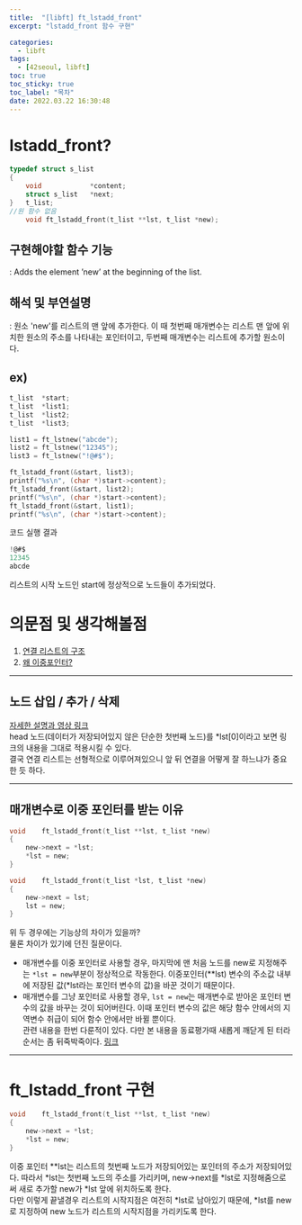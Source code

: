 ```yaml
---
title:  "[libft] ft_lstadd_front"
excerpt: "lstadd_front 함수 구현"

categories:
  - libft
tags:
  - [42seoul, libft]
toc: true
toc_sticky: true
toc_label: "목차"
date: 2022.03.22 16:30:48
---
```


# lstadd_front?

```c
typedef struct s_list
{
	void			*content;
	struct s_list	*next;
}	t_list;
//원 함수 없음
    void ft_lstadd_front(t_list **lst, t_list *new);
```

## 구현해야할 함수 기능    
:  Adds the element ’new’ at the beginning of the list.    

## 해석 및 부연설명    
:  원소 'new'를 리스트의 맨 앞에 추가한다. 이 때 첫번째 매개변수는 리스트 맨 앞에 위치한 원소의 주소를 나타내는 포인터이고, 두번째 매개변수는 리스트에 추가할 원소이다.    

## ex)    
```c
t_list	*start;
t_list	*list1;
t_list	*list2;
t_list	*list3;

list1 = ft_lstnew("abcde");
list2 = ft_lstnew("12345");
list3 = ft_lstnew("!@#$");

ft_lstadd_front(&start, list3);
printf("%s\n", (char *)start->content);
ft_lstadd_front(&start, list2);
printf("%s\n", (char *)start->content);
ft_lstadd_front(&start, list1);
printf("%s\n", (char *)start->content);
```
코드 실행 결과
```c
!@#$
12345
abcde
```
리스트의 시작 노드인 start에 정상적으로 노드들이 추가되었다.    

# 의문점 및 생각해볼점    
1. [연결 리스트의 구조](#노드-삽입--추가--삭제)    
2. [왜 이중포인터?](#매개변수로-이중-포인터를-받는-이유)

***

## 노드 삽입 / 추가 / 삭제
[자세한 설명과 영상 링크](https://opentutorials.org/module/1335/8821)    
head 노드(데이터가 저장되어있지 않은 단순한 첫번째 노드)를 *lst[0]이라고 보면 링크의 내용을 그대로 적용시킬 수 있다.    
결국 연결 리스트는 선형적으로 이루어져있으니 앞 뒤 연결을 어떻게 잘 하느냐가 중요한 듯 하다.    

***

## 매개변수로 이중 포인터를 받는 이유
```c
void	ft_lstadd_front(t_list **lst, t_list *new)
{
	new->next = *lst;
	*lst = new;
}

void	ft_lstadd_front(t_list *lst, t_list *new)
{
	new->next = lst;
	lst = new;
}
```
위 두 경우에는 기능상의 차이가 있을까?    
물론 차이가 있기에 던진 질문이다.    
* 매개변수를 이중 포인터로 사용할 경우, 마지막에 맨 처음 노드를 new로 지정해주는 `*lst = new`부분이 정상적으로 작동한다. 이중포인터(\*\*lst) 변수의 주소값 내부에 저장된 값(*lst라는 포인터 변수의 값)을 바꾼 것이기 때문이다.    
* 매개변수를 그냥 포인터로 사용할 경우, `lst = new`는 매개변수로 받아온 포인터 변수의 값을 바꾸는 것이 되어버린다. 이때 포인터 변수의 값은 해당 함수 안에서의 지역변수 취급이 되어 함수 안에서만 바뀔 뿐이다.    
관련 내용을 한번 다룬적이 있다. 다만 본 내용을 동료평가때 새롭게 깨닫게 된 터라 순서는 좀 뒤죽박죽이다. [링크](https://sueshinkr.github.io/libft/ft_lstsize/#%ED%95%A8%EC%88%98%EC%97%90-%EC%A0%84%EB%8B%AC%ED%95%98%EC%97%AC-%EA%B0%92-%EB%B0%94%EA%BE%B8%EA%B8%B0) 

***

# ft_lstadd_front 구현

```c
void	ft_lstadd_front(t_list **lst, t_list *new)
{
	new->next = *lst;
	*lst = new;
}

```
이중 포인터 **lst는 리스트의 첫번째 노드가 저장되어있는 포인터의 주소가 저장되어있다. 따라서 *lst는 첫번째 노드의 주소를 가리키며, new->next를 *lst로 지정해줌으로써 새로 추가할 new가 *lst 앞에 위치하도록 한다.    
다만 이렇게 끝낼경우 리스트의 시작지점은 여전히 *lst로 남아있기 때문에, *lst를 new로 지정하여 new 노드가 리스트의 시작지점을 가리키도록 한다.    


